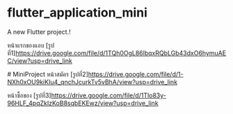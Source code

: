 # flutter_application_mini

A new Flutter project.!

หน้าแรกของแอบ
[รูปที่1]https://drive.google.com/file/d/1TQh0OgL86lbqxRQbLGb43dxO6hymuAEC/view?usp=drive_link

#   M i n i P r o j e c t 
 หน้าสมัคร
[รูปที่2]https://drive.google.com/file/d/1-NXh0xOU9kiKIu4_qnchJcurkTv5vBhA/view?usp=drive_link

หน้าซื้อของ
[รูปที่3]https://drive.google.com/file/d/1Tlo83y-96HLF_4pqZkIzKoB8sqbEKEwz/view?usp=drive_link
